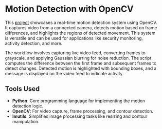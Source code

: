 
# Motion Detection with OpenCV

This [project](/Moving-object-detection/project.py)
 showcases a real-time motion detection system using OpenCV. It captures video from a connected camera, detects motion based on frame differences, and highlights the regions of detected movement. This system is versatile and can be used for applications like security monitoring, activity detection, and more.

The workflow involves capturing live video feed, converting frames to grayscale, and applying Gaussian blurring for noise reduction. The script computes the difference between the first frame and subsequent frames to detect changes. Detected motion is highlighted with bounding boxes, and a message is displayed on the video feed to indicate activity.



## Tools Used

- **Python**: Core programming language for implementing the motion detection logic.
- **OpenCV**: For video capture, frame processing, and contour detection.
- **Imutils**: Simplifies image processing tasks like resizing and contour manipulation.

